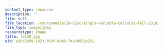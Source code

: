 ```yaml
---
content_type: resource
description: ''
file: null
file_location: /coursemedia/18-01sc-single-variable-calculus-fall-2010/a20d16d91b23368fd0497da88852e251_lec38.jpg
file_type: image/jpeg
resourcetype: Image
title: lec38.jpg
uid: a20d16d9-1b23-368f-d049-7da88852e251
---
```


